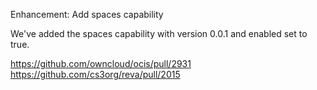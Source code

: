 Enhancement: Add spaces capability

We've added the spaces capability with version 0.0.1 and enabled set to true.

https://github.com/owncloud/ocis/pull/2931
https://github.com/cs3org/reva/pull/2015

